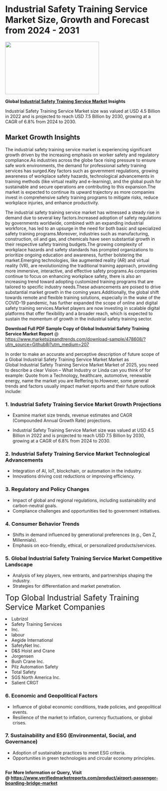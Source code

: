 <H1>Industrial Safety Training Service Market Size, Growth and Forecast from 2024 - 2031</H1><img class="aligncenter size-medium wp-image-584254" src="https://thirdeyenews.in/wp-content/uploads/2024/09/Global-Market-Research-300x168.jpeg" alt="" width="300" height="168" /><p><strong>Global&nbsp;<a href="https://www.marketsizeandtrends.com/download-sample/478608/?utm_source=Github8j?utm_medium=207">Industrial Safety Training Service Market</a> Insights</strong></p><p>Industrial Safety Training Service Market size was valued at USD 4.5 Billion in 2022 and is projected to reach USD 7.5 Billion by 2030, growing at a CAGR of 6.8% from 2024 to 2030.</p><p><h2>Market Growth Insights</h2> <p>The industrial safety training service market is experiencing significant growth driven by the increasing emphasis on worker safety and regulatory compliance.As industries across the globe face rising pressure to ensure safe work environments, the demand for professional safety training services has surged.Key factors such as government regulations, growing awareness of workplace safety hazards, technological advancements in training methods (like virtual reality and e-learning), and the global push for sustainable and secure operations are contributing to this expansion.The market is expected to continue its upward trajectory as more companies invest in comprehensive safety training programs to mitigate risks, reduce workplace injuries, and enhance productivity.</p> <p>The industrial safety training service market has witnessed a steady rise in demand due to several key factors.Increased adoption of safety regulations by governments worldwide, combined with an expanding industrial workforce, has led to an upsurge in the need for both basic and specialized safety training programs.Moreover, industries such as manufacturing, construction, oil and gas, and chemicals have seen substantial growth in their respective safety training budgets.The growing complexity of workplace hazards and safety standards has prompted organizations to prioritize ongoing education and awareness, further bolstering the market.Emerging technologies, like augmented reality (AR) and virtual reality (VR), are revolutionizing the traditional training approach, providing more immersive, interactive, and effective safety programs.As companies continue to focus on enhancing workplace safety, there is also an increasing trend toward adopting customized training programs that are tailored to specific industry needs.These advancements are poised to drive substantial market growth in the coming years.Additionally, the global shift towards remote and flexible training solutions, especially in the wake of the COVID-19 pandemic, has further expanded the scope of online and digital safety training services.Market players are now investing in scalable digital platforms that offer flexibility and a broader reach, which is expected to sustain the momentum of growth in the industrial safety training sector.<p><span class=""><strong>Download Full PDF Sample Copy of Global Industrial Safety Training Service Market Report</strong> @ <a href="https://www.marketsizeandtrends.com/download-sample/478608/?utm_source=Github8j?utm_medium=207" target="_blank">https://www.marketsizeandtrends.com/download-sample/478608/?utm_source=Github8j?utm_medium=207</a></span></p><p>In order to make an accurate and perceptive description of future scope of a Global&nbsp;Industrial Safety Training Service Market Market as Global&nbsp;Industrial Safety Training Service Market Market of 2025, you need to describe a clear Vision &ndash; What Industry or Linda can you think of for example: Quote from a Technology, healthcare, automotive, renewable energy, name the market you are Reffering to.However, some general trends and factors usually impact market reports and their future outlook include:</p><h3>1.&nbsp;<strong>Industrial Safety Training Service Market Growth Projections</strong></h3><ul><li>Examine market size trends, revenue estimates and CAGR (Compounded Annual Growth Rate) projections.</li><li><p>Industrial Safety Training Service Market size was valued at USD 4.5 Billion in 2022 and is projected to reach USD 7.5 Billion by 2030, growing at a CAGR of 6.8% from 2024 to 2030.</p></li></ul><h3>2.&nbsp;<strong>Industrial Safety Training Service Market Technological Advancements</strong></h3><ul><li>Integration of AI, IoT, blockchain, or automation in the industry.</li><li>Innovations driving cost reductions or improving efficiency.</li></ul><h3>3.&nbsp;<strong>Regulatory and Policy Changes</strong></h3><ul><li>Impact of global and regional regulations, including sustainability and carbon-neutral goals.</li><li>Compliance challenges and opportunities tied to government initiatives.</li></ul><h3>4.&nbsp;<strong>Consumer Behavior Trends</strong></h3><ul><li>Shifts in demand influenced by generational preferences (e.g., Gen Z, Millennials).</li><li>Emphasis on eco-friendly, ethical, or personalized products/services.</li></ul><h3>5.&nbsp;<strong>Global Industrial Safety Training Service Market Competitive Landscape</strong></h3><ul><li>Analysis of key players, new entrants, and partnerships shaping the industry.</li><li>Strategies for differentiation and market penetration.</li></ul><p data-pm-slice="1 1 []"><span style="color: inherit; font-family: inherit; font-size: 25px;">Top Global Industrial Safety Training Service Market Companies</span></p><div class="" data-test-id=""><p><li>Lubrizol</li><li> Safety Training Services</li><li> Inc.</li><li> labour</li><li> Aegide International</li><li> SafetyNet Inc.</li><li> D&S Hoist and Crane</li><li> Jorgensen</li><li> Bush Crane Inc.</li><li> Pilz Automation Safety</li><li> Total Safety</li><li> SGS North America Inc.</li><li> Salient CRGT</li></p></div><h3>6.&nbsp;<strong>Economic and Geopolitical Factors</strong></h3><ul><li>Influence of global economic conditions, trade policies, and geopolitical events.</li><li>Resilience of the market to inflation, currency fluctuations, or global crises.</li></ul><h3>7.&nbsp;<strong>Sustainability and ESG (Environmental, Social, and Governance)</strong></h3><ul><li>Adoption of sustainable practices to meet ESG criteria.</li><li>Opportunities in green technologies and circular economy principles.</li></ul><h2><strong style="font-size: 14px;">For More Information or Query, Visit @&nbsp;</strong><a style="background-color: #ffffff; font-size: 14px;" href="https://www.marketsizeandtrends.com/report/industrial-safety-training-service-market/" target="_blank">https://www.verifiedmarketreports.com/product/airport-passenger-boarding-bridge-market</a></h2>